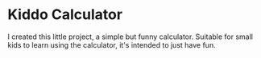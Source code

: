 # Kiddo Calculator

I created this little project, a simple but funny calculator. Suitable for small kids to learn using the calculator, it's intended to just have fun.   
